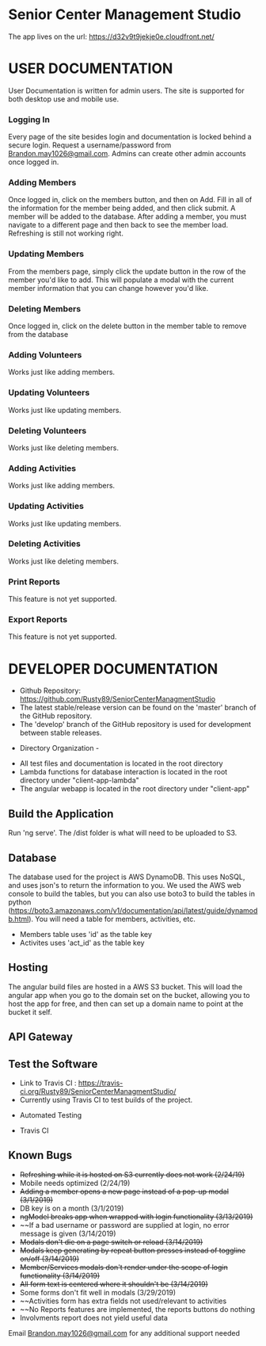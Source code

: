 # Senior Center Management Studio
The app lives on the url: https://d32v9t9jekje0e.cloudfront.net/

# USER DOCUMENTATION
User Documentation is written for admin users. The site is supported for both desktop use and mobile use.

### Logging In
Every page of the site besides login and documentation is locked behind a secure login. Request a username/password from Brandon.may1026@gmail.com. Admins can create other admin accounts once logged in.

### Adding Members
Once logged in, click on the members button, and then on Add. Fill in all of the information for the member being added, and then click submit. A member will be added to the database. After adding a member, you must navigate to a different page and then back to see the member load. Refreshing is still not working right.

### Updating Members
From the members page, simply click the update button in the row of the member you'd like to add. This will populate a modal with the current member information that you can change however you'd like.

### Deleting Members
Once logged in, click on the delete button in the member table to remove from the database

### Adding Volunteers
Works just like adding members.

### Updating Volunteers
Works just like updating members.

### Deleting Volunteers
Works just like deleting members.

### Adding Activities
Works just like adding members.

### Updating Activities
Works just like updating members.

### Deleting Activities
Works just like deleting members.

### Print Reports
This feature is not yet supported.

### Export Reports
This feature is not yet supported.

# DEVELOPER DOCUMENTATION
- Github Repository: https://github.com/Rusty89/SeniorCenterManagmentStudio
- The latest stable/release version can be found on the 'master' branch of the GitHub repository.
- The 'develop' branch of the GitHub repository is used for development between stable releases.
* Directory Organization - 
- All test files and documentation is located in the root directory
- Lambda functions for database interaction is located in the root directory under "client-app-lambda"
- The angular webapp is located in the root directory under "client-app"

## Build the Application
Run 'ng serve'. The /dist folder is what will need to be uploaded to S3.

## Database
The database used for the project is AWS DynamoDB. This uses NoSQL, and uses json's to return the information to you. We used the AWS web console to build the tables, but you can also use boto3 to build the tables in python (https://boto3.amazonaws.com/v1/documentation/api/latest/guide/dynamodb.html). You will need a table for members, activities, etc.
* Members table uses 'id' as the table key
* Activites uses 'act_id' as the table key

## Hosting
The angular build files are hosted in a AWS S3 bucket. This will load the angular app when you go to the domain set on the bucket, allowing you to host the app for free, and then can set up a domain name to point at the bucket it self. 

## API Gateway

## Test the Software
- Link to Travis CI : https://travis-ci.org/Rusty89/SeniorCenterManagmentStudio/
- Currently using Travis CI to test builds of the project.
* Automated Testing 
- Travis CI


## Known Bugs
* ~~Refreshing while it is hosted on S3 currently does not work (2/24/19)~~
* Mobile needs optimized (2/24/19)
* ~~Adding a member opens a new page instead of a pop-up modal (3/1/2019)~~
* DB key is on a month (3/1/2019)
* ~~ngModel breaks app when wrapped with login functionality (3/13/2019)~~
* ~~If a bad username or password are supplied at login, no error message is given (3/14/2019)
* ~~Modals don't die on a page switch or reload (3/14/2019)~~
* ~~Modals keep generating by repeat button presses instead of toggline on/off (3/14/2019)~~
* ~~Member/Services modals don't render under the scope of login functionality (3/14/2019)~~
* ~~All form text is centered where it shouldn't be (3/14/2019)~~
* Some forms don't fit well in modals (3/29/2019)
* ~~Activities form has extra fields not used/relevant to activities
* ~~No Reports features are implemented, the reports buttons do nothing
* Involvments report does not yield useful data


Email Brandon.may1026@gmail.com for any additional support needed

